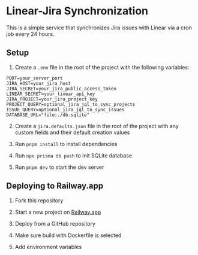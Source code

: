 # Linear-Jira Synchronization

This is a simple service that synchronizes Jira issues with Linear via a cron job every 24 hours.

## Setup

1. Create a `.env` file in the root of the project with the following variables:

```
PORT=your_server_port
JIRA_HOST=your_jira_host
JIRA_SECRET=your_jira_public_access_token
LINEAR_SECRET=your_linear_api_key
JIRA_PROJECT=your_jira_project_key
PROJECT_QUERY=optional_jira_jql_to_sync_projects
ISSUE_QUERY=optional_jira_jql_to_sync_issues
DATABASE_URL="file:./db.sqlite"
```

2. Create a `jira.defaults.json` file in the root of the project with any custom fields and their default creation values

3. Run `pnpm install` to install dependencies

4. Run `npx prisma db push` to init SQLite database

5. Run `pnpm dev` to start the dev server

## Deploying to Railway.app

1. Fork this repository

2. Start a new project on [Railway.app](https://railway.app/)

3. Deploy from a GitHub repository

4. Make sure build with Dockerfile is selected

5. Add environment variables
